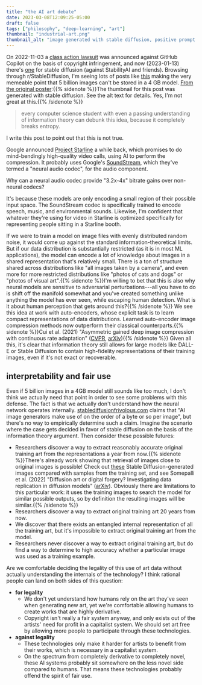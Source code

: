 ```yaml
---
title: "the AI art debate"
date: 2023-03-08T12:09:25-05:00
draft: false
tags: ["philosophy", "deep-learning", "art"]
thumbnail: "industrial-art.png"
thumbnail_alt: "image generated with stable diffusion, positive prompt 'artist stands at a conveyor belt in an art factory, quickly painting a piece before moving on to the next blank canvas on the belt' and negative prompt 'blurry, distorted'"
---
```


On 2022-11-03 a [class action lawsuit](https://githubcopilotlitigation.com/) was announced against GitHub Copilot on the basis of copyright infringement, and now (2023-01-13) there's [one](https://stablediffusionlitigation.com/) for stable diffusion (against StabilityAI and friends). Browsing through r/StableDiffusion, I'm seeing lots of posts like [this](https://libreddit.kylrth.com/r/StableDiffusion/comments/10e13r3/the_lawyers_suing_stable_diffusion_when_you_tell/) making the very memeable point that 5 billion images can't be stored in a 4 GB model. [From the original poster](https://libreddit.kylrth.com/r/StableDiffusion/comments/10e13r3/the_lawyers_suing_stable_diffusion_when_you_tell/j4oeny6/?context=3):{{% sidenote %}}The thumbnail for this post was generated with stable diffusion. See the alt text for details. Yes, I'm not great at this.{{% /sidenote %}}

> every computer science student with even a passing understanding of information theory can debunk this idea, because it completely breaks entropy.

I write this post to point out that this is not true.

Google announced [Project Starline](https://blog.google/technology/research/project-starline/) a while back, which promises to do  mind-bendingly high-quality video calls, using AI to perform the compression. It probably uses Google's [SoundStream](https://ai.googleblog.com/2021/08/soundstream-end-to-end-neural-audio.html), which they've termed a "neural audio codec", for the audio component.

Why can a neural audio codec provide "3.2x-4x" bitrate gains over non-neural codecs?

It's because these models are only encoding a small region of their possible input space. The SoundStream codec is specifically trained to encode speech, music, and environmental sounds. Likewise, I'm confident that whatever they're using for video in Starline is optimized specifically for representing people sitting in a Starline booth.

If we were to train a model on image files with evenly distributed random noise, it would come up against the standard information-theoretical limits. But if our data distribution is substantially restricted (as it is in most ML applications), the model can encode a lot of knowledge about images in a shared representation that's relatively small. There is a ton of structure shared across distributions like "all images taken by a camera", and even more for more restricted distributions like "photos of cats and dogs" or "photos of visual art".{{% sidenote %}}I'm willing to bet that this is also why neural models are sensitive to adversarial perturbations---all you have to do is shift off the manifold somewhat and you've created something unlike anything the model has ever seen, while escaping human detection. What is it about human perception that gets around this?{{% /sidenote %}} We see this idea at work with auto-encoders, whose explicit task is to learn compact representations of data distributions. Learned auto-encoder image compression methods now outperform their classical counterparts.{{% sidenote %}}Cui et al. (2021) "Asymmetric gained deep image compression with continuous rate adaptation" ([CVPR](https://openaccess.thecvf.com/content/CVPR2021/html/Cui_Asymmetric_Gained_Deep_Image_Compression_With_Continuous_Rate_Adaptation_CVPR_2021_paper.html), [arXiv](https://arxiv.org/abs/2003.02012)){{% /sidenote %}} Given all this, it's clear that information theory still allows for large models like DALL-E or Stable Diffusion to contain high-fidelity representations of their training images, even if it's not exact or recoverable.

## interpretability and fair use

Even if 5 billion images in a 4GB model still sounds like too much, I don't think we actually need that point in order to see some problems with this defense. The fact is that we actually don't understand how the neural network operates internally. [stablediffusionfrivolous.com](http://www.stablediffusionfrivolous.com/) claims that "AI image generators make use of on the order of a byte or so per image", but there's no way to empirically determine such a claim. Imagine the scenario where the case gets decided in favor of stable diffusion on the basis of the information theory argument. Then consider these possible futures:

- Researchers discover a way to extract reasonably accurate original training art from the representations a year from now.{{% sidenote %}}There's already work showing that retrieval of images close to original images is possible! Check out [these](replication.png) Stable Diffusion-generated images compared with samples from the training set, and see Somepalli et al. (2022) "Diffusion art or digital forgery? Investigating data replication in diffusion models" ([arXiv](https://arxiv.org/abs/2003.02012)). Obviously there are limitations to this particular work: it uses the training images to search the model for similar possible outputs, so by definition the resulting images will be similar.{{% /sidenote %}}
- Researchers discover a way to extract original training art 20 years from now.
- We discover that there exists an entangled internal representation of all the training art, but it's impossible to extract original training art from the model.
- Researchers never discover a way to extract original training art, but do find a way to determine to high accuracy whether a particular image was used as a training example.

Are we comfortable deciding the legality of this use of art data without actually understanding the internals of the technology? I think rational people can land on both sides of this question:

- **for legality**
  - We don't yet understand how humans rely on the art they've seen when generating new art, yet we're comfortable allowing humans to create works that are highly derivative.
  - Copyright isn't really a fair system anyway, and only exists out of the artists' need for profit in a capitalist system. We should set art free by allowing more people to participate through these technologies.
- **against legality**
  - These technologies only make it harder for artists to benefit from their works, which is necessary in a capitalist system.
  - On the spectrum from completely derivative to completely novel, these AI systems probably sit somewhere on the less novel side compared to humans. That means these technologies probably offend the spirit of fair use.
